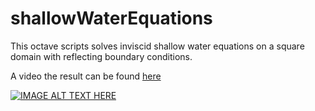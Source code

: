 # shallowWaterEquations

This octave scripts solves inviscid shallow water equations on a square domain with reflecting boundary conditions. 

A video the result can be found [here](https://www.youtube.com/watch?v=LLKAtMj0TGo)

[![IMAGE ALT TEXT HERE](https://img.youtube.com/vi/LLKAtMj0TGo/0.jpg)](https://www.youtube.com/watch?v=LLKAtMj0TGo)

